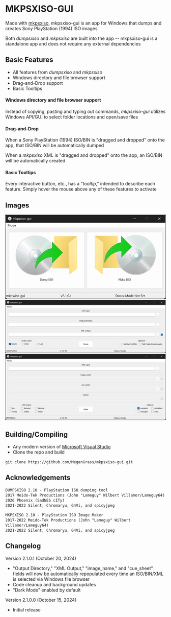 
# MKPSXISO-GUI

Made with [mkpsxiso](https://github.com/MeganGrass/mkpsxiso), mkpsxiso-gui is an app for Windows that dumps and creates Sony PlayStation (1994) ISO images

Both *dumpsxiso* and *mkpsxiso* are built into the app -- mkpsxiso-gui is a standalone app and does not require any external dependencies

## Basic Features
- All features from *dumpsxiso* and *mkpsxiso*
- Windows directory and file browser support
- Drag-and-Drop support
- Basic Tooltips

#### **Windows directory and file browser support**
Instead of copying, pasting and typing out commands, *mkpsxiso-gui* utilizes Windows API/GUI to select folder locations and open/save files

#### **Drag-and-Drop**
When a Sony PlayStation (1994) ISO/BIN is "dragged and dropped" onto the app, that ISO/BIN will be automatically dumped

When a *mkpsxiso* XML is "dragged and dropped" onto the app, an ISO/BIN will be automatically created

#### **Basic Tooltips**
Every interactive button, etc., has a "*tooltip*," intended to describe each feature. Simply hover the mouse above any of these features to activate 

## Images
![Alt text](/images/mkpsxiso-gui_00.jpg?raw=true "Optional Title")
![Alt text](/images/mkpsxiso-gui_01.jpg?raw=true "Optional Title")
![Alt text](/images/mkpsxiso-gui_02.jpg?raw=true "Optional Title")

## Building/Compiling
- Any modern version of [Microsoft Visual Studio](https://visualstudio.microsoft.com)
- Clone the repo and build
```
git clone https://github.com/MeganGrass/mkpsxiso-gui.git
```

## Acknowledgements
```
DUMPSXISO 2.10 - PlayStation ISO dumping tool
2017 Meido-Tek Productions (John "Lameguy" Wilbert Villamor/Lameguy64)
2020 Phoenix (SadNES cITy)
2021-2022 Silent, Chromaryu, G4Vi, and spicyjpeg
```

```
MKPSXISO 2.10 - PlayStation ISO Image Maker
2017-2022 Meido-Tek Productions (John "Lameguy" Wilbert Villamor/Lameguy64)
2021-2022 Silent, Chromaryu, G4Vi, and spicyjpeg
```

## Changelog
Version 2.1.0.1 (October 20, 2024)
- "Output Directory," "XML Output," "image_name," and "cue_sheet" fields will now be automatically repopulated every time an ISO/BIN/XML is selected via Windows file browser
- Code cleanup and background updates
- "Dark Mode" enabled by default

Version 2.1.0.0 (October 15, 2024)
- Initial release
